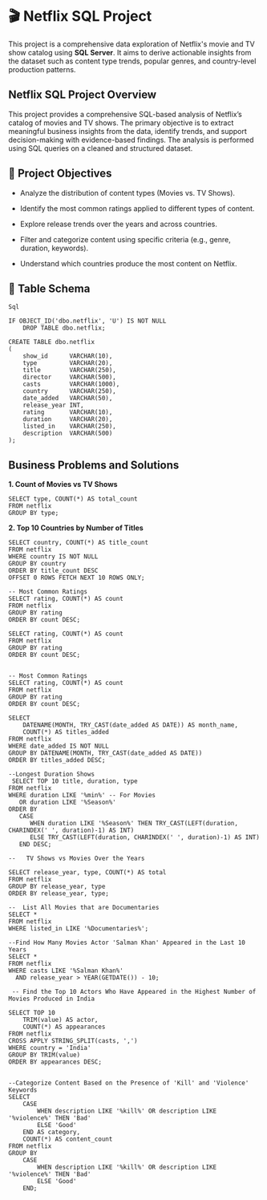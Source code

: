 # 🎬 Netflix SQL Project

This project is a comprehensive data exploration of Netflix's movie and TV show catalog using **SQL Server**. It aims to derive actionable insights from the dataset such as content type trends, popular genres, and country-level production patterns.

## Netflix SQL Project Overview
This project provides a comprehensive SQL-based analysis of Netflix’s catalog of movies and TV shows. The primary objective is to extract meaningful business insights from the data, identify trends, and support decision-making with evidence-based findings. The analysis is performed using SQL queries on a cleaned and structured dataset.

 ## 🎯 Project Objectives
- Analyze the distribution of content types (Movies vs. TV Shows).

- Identify the most common ratings applied to different types of content.

- Explore release trends over the years and across countries.

- Filter and categorize content using specific criteria (e.g., genre, duration, keywords).

- Understand which countries produce the most content on Netflix.



## 🧱 Table Schema

```
Sql

IF OBJECT_ID('dbo.netflix', 'U') IS NOT NULL
    DROP TABLE dbo.netflix;

CREATE TABLE dbo.netflix
(
    show_id      VARCHAR(10),
    type         VARCHAR(20),
    title        VARCHAR(250),
    director     VARCHAR(500),
    casts        VARCHAR(1000),
    country      VARCHAR(250),
    date_added   VARCHAR(50),
    release_year INT,
    rating       VARCHAR(10),
    duration     VARCHAR(20),
    listed_in    VARCHAR(250),
    description  VARCHAR(500)
);

```

##  Business Problems and Solutions

 **1. Count of Movies vs TV Shows**
```
SELECT type, COUNT(*) AS total_count
FROM netflix
GROUP BY type;
```
**2. Top 10 Countries by Number of Titles**
```
SELECT country, COUNT(*) AS title_count
FROM netflix
WHERE country IS NOT NULL
GROUP BY country
ORDER BY title_count DESC
OFFSET 0 ROWS FETCH NEXT 10 ROWS ONLY;

-- Most Common Ratings
SELECT rating, COUNT(*) AS count
FROM netflix
GROUP BY rating
ORDER BY count DESC;

SELECT rating, COUNT(*) AS count
FROM netflix
GROUP BY rating
ORDER BY count DESC;


-- Most Common Ratings
SELECT rating, COUNT(*) AS count
FROM netflix
GROUP BY rating
ORDER BY count DESC;

SELECT 
    DATENAME(MONTH, TRY_CAST(date_added AS DATE)) AS month_name,
    COUNT(*) AS titles_added
FROM netflix
WHERE date_added IS NOT NULL
GROUP BY DATENAME(MONTH, TRY_CAST(date_added AS DATE))
ORDER BY titles_added DESC;

--Longest Duration Shows
 SELECT TOP 10 title, duration, type
FROM netflix
WHERE duration LIKE '%min%' -- For Movies
   OR duration LIKE '%Season%'
ORDER BY 
   CASE 
      WHEN duration LIKE '%Season%' THEN TRY_CAST(LEFT(duration, CHARINDEX(' ', duration)-1) AS INT)
      ELSE TRY_CAST(LEFT(duration, CHARINDEX(' ', duration)-1) AS INT)
   END DESC;

--   TV Shows vs Movies Over the Years

SELECT release_year, type, COUNT(*) AS total
FROM netflix
GROUP BY release_year, type
ORDER BY release_year, type;

--  List All Movies that are Documentaries
SELECT * 
FROM netflix
WHERE listed_in LIKE '%Documentaries%';

--Find How Many Movies Actor 'Salman Khan' Appeared in the Last 10 Years
SELECT * 
FROM netflix
WHERE casts LIKE '%Salman Khan%'
  AND release_year > YEAR(GETDATE()) - 10;

 -- Find the Top 10 Actors Who Have Appeared in the Highest Number of Movies Produced in India

SELECT TOP 10 
    TRIM(value) AS actor,
    COUNT(*) AS appearances
FROM netflix
CROSS APPLY STRING_SPLIT(casts, ',')
WHERE country = 'India'
GROUP BY TRIM(value)
ORDER BY appearances DESC;


--Categorize Content Based on the Presence of 'Kill' and 'Violence' Keywords
SELECT 
    CASE 
        WHEN description LIKE '%kill%' OR description LIKE '%violence%' THEN 'Bad'
        ELSE 'Good'
    END AS category,
    COUNT(*) AS content_count
FROM netflix
GROUP BY 
    CASE 
        WHEN description LIKE '%kill%' OR description LIKE '%violence%' THEN 'Bad'
        ELSE 'Good'
    END;





